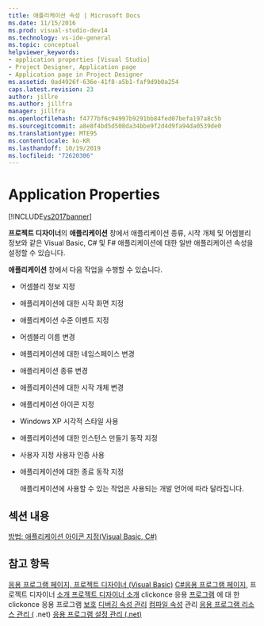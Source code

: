 ```yaml
---
title: 애플리케이션 속성 | Microsoft Docs
ms.date: 11/15/2016
ms.prod: visual-studio-dev14
ms.technology: vs-ide-general
ms.topic: conceptual
helpviewer_keywords:
- application properties [Visual Studio]
- Project Designer, Application page
- Application page in Project Designer
ms.assetid: 0ad4926f-636e-41f8-a5b1-faf9d9b0a254
caps.latest.revision: 23
author: jillre
ms.author: jillfra
manager: jillfra
ms.openlocfilehash: f4777bf6c94997b9291bb84fed07befa197a8c5b
ms.sourcegitcommit: a8e8f4bd5d508da34bbe9f2d4d9fa94da0539de0
ms.translationtype: MTE95
ms.contentlocale: ko-KR
ms.lasthandoff: 10/19/2019
ms.locfileid: "72620306"
---
```

# <a name="application-properties"></a>Application Properties
[!INCLUDE[vs2017banner](../includes/vs2017banner.md)]

**프로젝트 디자이너**의 **애플리케이션** 창에서 애플리케이션 종류, 시작 개체 및 어셈블리 정보와 같은 Visual Basic, C# 및 F# 애플리케이션에 대한 일반 애플리케이션 속성을 설정할 수 있습니다.

 **애플리케이션** 창에서 다음 작업을 수행할 수 있습니다.

- 어셈블리 정보 지정

- 애플리케이션에 대한 시작 화면 지정

- 애플리케이션 수준 이벤트 지정

- 어셈블리 이름 변경

- 애플리케이션에 대한 네임스페이스 변경

- 애플리케이션 종류 변경

- 애플리케이션에 대한 시작 개체 변경

- 애플리케이션 아이콘 지정

- Windows XP 시각적 스타일 사용

- 애플리케이션에 대한 인스턴스 만들기 동작 지정

- 사용자 지정 사용자 인증 사용

- 애플리케이션에 대한 종료 동작 지정

  애플리케이션에 사용할 수 있는 작업은 사용되는 개발 언어에 따라 달라집니다.

## <a name="in-this-section"></a>섹션 내용
 [방법: 애플리케이션 아이콘 지정(Visual Basic, C#)](../ide/how-to-specify-an-application-icon-visual-basic-csharp.md)

## <a name="see-also"></a>참고 항목
 [응용 프로그램 페이지, 프로젝트 디자이너 (Visual Basic)](../ide/reference/application-page-project-designer-visual-basic.md) [C#응용 프로그램 페이지,](../ide/reference/application-page-project-designer-csharp.md) 프로젝트 디자이너 [소개 프로젝트 디자이너 소개](https://msdn.microsoft.com/898dd854-c98d-430c-ba1b-a913ce3c73d7) clickonce 응용 [프로그램](../deployment/publishing-clickonce-applications.md) 에 대 한 clickonce 응용 프로그램 [보호](../deployment/securing-clickonce-applications.md) [디버깅 속성 관리](https://msdn.microsoft.com/92474d16-e7fe-4fac-9287-6bd6b3a7eb68) [컴파일 속성](https://msdn.microsoft.com/94308881-f10f-4caf-a729-f1028e596a2c) 관리 [응용 프로그램 리소스 관리 (](../ide/managing-application-resources-dotnet.md) .net) [응용 프로그램 설정 관리 (.net)](../ide/managing-application-settings-dotnet.md)
